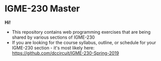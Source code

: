 # IGME-230 Master

**Hi!**

- This repository contains web programming exercises that are being shared by various sections of IGME-230
- If you are looking for the course syllabus, outline, or schedule for your IGME-230 section - it's most likely here: https://github.com/dccircuit/IGME-230-Spring-2019

